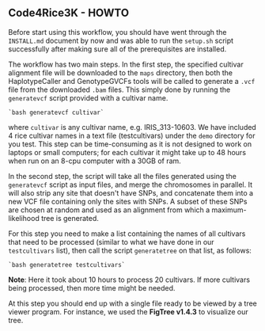 ## Code4Rice3K - HOWTO

Before start using this workflow, you should have went through the `INSTALL.md` document by now and was able to run the `setup.sh` script 
successfully after making sure all of the prerequisites are installed. 

The workflow has two main steps. In the first step, the specified cultivar alignment file will be downloaded to the `maps` directory, 
then both the HaplotypeCaller and GenotypeGVCFs tools will be called to generate a `.vcf` file from the downloaded `.bam` files. This simply 
done by running the `generatevcf` script provided with a cultivar name.

	`bash generatevcf cultivar`


where `cultivar` is any cultivar name, e.g. IRIS_313-10603. We have included 4 rice cultivar names in a text file (testcultivars) under 
the `demo` directory for you test. This step can be time-consuming as it is not designed to work on laptops or small computers; for each 
cultivar it might take up to 48 hours when run on an 8-cpu computer with a 30GB of ram.

In the second step, the script will take all the files generated using the `generatevcf` script as input files, and merge the
chromosomes in parallel. It will also strip any site that doesn't have SNPs, and concatenate them into a new VCF file containing
only the sites with SNPs. A subset of these SNPs are chosen at random and used as an alignment from which a maximum-likelihood tree
is generated.

For this step you need to make a list containing the names of all cultivars that need to be processed (similar to what we have done in 
our `testcultivars` list), then call the script `generatetree` on that list, as follows:

	`bash generatetree testcultivars`


**Note**: Here it took about 10 hours to process 20 cultivars. If more cultivars being processed, then more time might be needed.

At this step you should end up with a single file ready to be viewed by a tree viewer program. For instance, we used the **FigTree
v1.4.3** to visualize our tree.

